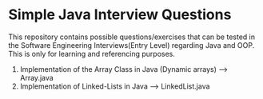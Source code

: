 # Simple **Java** Interview Questions

This repository contains possible questions/exercises that can be tested in the Software Engineering Interviews(Entry Level) regarding Java and OOP.  
This is only for learning and referencing purposes.

1. Implementation of the Array Class in Java (Dynamic arrays) --> Array.java
2. Implementation of Linked-Lists in Java --> LinkedList.java


